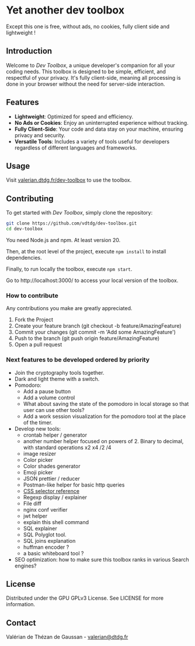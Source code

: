 # Yet another dev toolbox
Except this one is free, without ads, no cookies, fully client side and lightweight !


## Introduction
Welcome to *Dev Toolbox*, a unique developer's companion for all your coding needs. This toolbox is designed to be simple, efficient, and respectful of your privacy. It's fully client-side, meaning all processing is done in your browser without the need for server-side interaction.


## Features
- **Lightweight**: Optimized for speed and efficiency.
- **No Ads or Cookies**: Enjoy an uninterrupted experience without tracking.
- **Fully Client-Side**: Your code and data stay on your machine, ensuring privacy and security.
- **Versatile Tools**: Includes a variety of tools useful for developers regardless of different languages and frameworks.


## Usage
Visit [valerian.dtdg.fr/dev-toolbox](https://valerian.dtdg.fr/dev-toolbox) to use the toolbox.


## Contributing
To get started with *Dev Toolbox*, simply clone the repository:
```bash
git clone https://github.com/vdtdg/dev-toolbox.git
cd dev-toolbox
```

You need Node.js and npm. At least version 20.

Then, at the root level of the project, execute `npm install` to install dependencies.

Finally, to run locally the toolbox, execute `npm start`.

Go to http://localhost:3000/ to access your local version of the toolbox.


### How to contribute
Any contributions you make are greatly appreciated.

1. Fork the Project
2. Create your feature branch (git checkout -b feature/AmazingFeature)
3. Commit your changes (git commit -m 'Add some AmazingFeature')
4. Push to the branch (git push origin feature/AmazingFeature)
5. Open a pull request


### Next features to be developed ordered by priority
- Join the cryptography tools together.
- Dark and light theme with a switch.
- Pomodoro:
  + Add a pause button
  + Add a volume control
  + What about saving the state of the pomodoro in local storage so that user can use other tools?
  + Add a work session visualization for the pomodoro tool at the place of the timer.
- Develop new tools:
  + crontab helper / generator
  + another number helper focused on powers of 2. Binary to decimal, with standard operations x2 x4 /2 /4
  + image resizer
  + Color picker
  + Color shades generator
  + Emoji picker
  + JSON prettier / reducer
  + Postman-like helper for basic http queries
  + [CSS selector reference](https://www.w3schools.com/cssref/css_selectors.php)
  + Regexp display / explainer
  + File diff
  + nginx conf verifier
  + jwt helper
  + explain this shell command
  + SQL explainer
  + SQL Polyglot tool.
  + SQL joins explanation
  + huffman encoder ?
  + a basic whiteboard tool ?
- SEO optimization: how to make sure this toolbox ranks in various Search engines?


## License
Distributed under the GPU GPLv3 License. See LICENSE for more information.


## Contact
Valérian de Thézan de Gaussan - [valerian@dtdg.fr](mailto:valerian@dtdg.fr)
